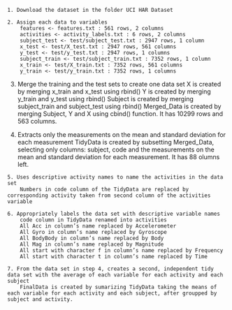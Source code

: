    1. Download the dataset in the folder UCI HAR Dataset

    2. Assign each data to variables
        features <- features.txt : 561 rows, 2 columns
        activities <- activity_labels.txt : 6 rows, 2 columns
        subject_test <- test/subject_test.txt : 2947 rows, 1 column
        x_test <- test/X_test.txt : 2947 rows, 561 columns
        y_test <- test/y_test.txt : 2947 rows, 1 columns
        subject_train <- test/subject_train.txt : 7352 rows, 1 column
        x_train <- test/X_train.txt : 7352 rows, 561 columns
        y_train <- test/y_train.txt : 7352 rows, 1 columns

   3. Merge the training and the test sets to create one data set
        X is created by merging x_train and x_test using rbind()
        Y is created by merging y_train and y_test using rbind()
        Subject is created by merging subject_train and subject_test using rbind()
        Merged_Data is created by merging Subject, Y and X using cbind() function. It has 10299 rows and 563 columns.

   4. Extracts only the measurements on the mean and standard deviation for each measurement
        TidyData is created by subsetting Merged_Data, selecting only columns: subject, code and the measurements on the mean and standard deviation for each measurement. It has 88 olumns left.

    5. Uses descriptive activity names to name the activities in the data set
        Numbers in code column of the TidyData are replaced by corresponding activity taken from second column of the activities variable

    6. Appropriately labels the data set with descriptive variable names
        code column in TidyData renamed into activities
        All Acc in column’s name replaced by Accelerometer
        All Gyro in column’s name replaced by Gyroscope
        All BodyBody in column’s name replaced by Body
        All Mag in column’s name replaced by Magnitude
        All start with character f in column’s name replaced by Frequency
        All start with character t in column’s name replaced by Time

    7. From the data set in step 4, creates a second, independent tidy data set with the average of each variable for each activity and each subject
        FinalData is created by sumarizing TidyData taking the means of each variable for each activity and each subject, after groupped by subject and activity.
